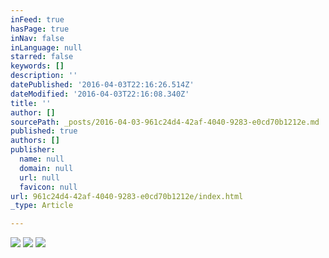```yaml
---
inFeed: true
hasPage: true
inNav: false
inLanguage: null
starred: false
keywords: []
description: ''
datePublished: '2016-04-03T22:16:26.514Z'
dateModified: '2016-04-03T22:16:08.340Z'
title: ''
author: []
sourcePath: _posts/2016-04-03-961c24d4-42af-4040-9283-e0cd70b1212e.md
published: true
authors: []
publisher:
  name: null
  domain: null
  url: null
  favicon: null
url: 961c24d4-42af-4040-9283-e0cd70b1212e/index.html
_type: Article

---
```

![](https://the-grid-user-content.s3-us-west-2.amazonaws.com/822e2413-f617-4d86-9701-f9dbf3177a25.jpg)
![](https://the-grid-user-content.s3-us-west-2.amazonaws.com/8eac803c-c30f-4b19-975d-46c228c39263.jpg)
![](https://the-grid-user-content.s3-us-west-2.amazonaws.com/cf12cae9-9615-44ab-a145-4d7be46ddcbb.jpg)